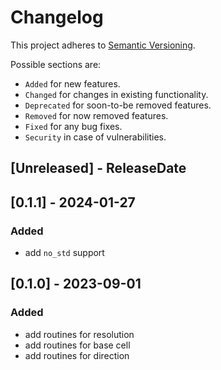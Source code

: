 # Changelog

This project adheres to [Semantic Versioning](https://semver.org/spec/v2.0.0.html).

Possible sections are:

- `Added` for new features.
- `Changed` for changes in existing functionality.
- `Deprecated` for soon-to-be removed features.
- `Removed` for now removed features.
- `Fixed` for any bug fixes.
- `Security` in case of vulnerabilities.

<!-- next-header -->
## [Unreleased] - ReleaseDate

## [0.1.1] - 2024-01-27

### Added

- add `no_std` support

## [0.1.0] - 2023-09-01

### Added

- add routines for resolution
- add routines for base cell
- add routines for direction
